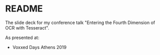 # README #

The slide deck for my conference talk "Entering the Fourth Dimension of OCR with Tesseract".

As presented at:
* Voxxed Days Athens 2019
